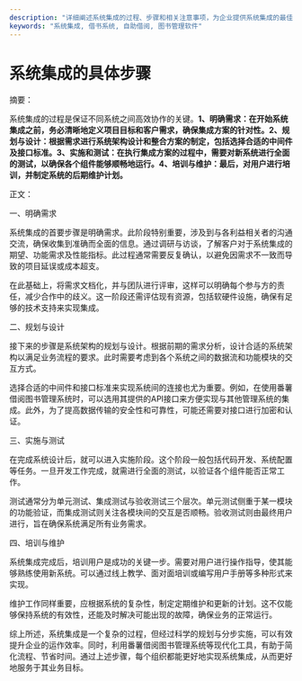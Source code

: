 ```yaml
---
description: "详细阐述系统集成的过程、步骤和相关注意事项，为企业提供系统集成的最佳实践。"
keywords: "系统集成, 借书系统, 自助借阅, 图书管理软件"
---
```

# 系统集成的具体步骤

摘要：

系统集成的过程是保证不同系统之间高效协作的关键。**1、明确需求：在开始系统集成之前，务必清晰地定义项目目标和客户需求，确保集成方案的针对性。2、规划与设计：根据需求进行系统架构设计和整合方案的制定，包括选择合适的中间件及接口标准。3、实施和测试：在执行集成方案的过程中，需要对新系统进行全面的测试，以确保各个组件能够顺畅地运行。4、培训与维护：最后，对用户进行培训，并制定系统的后期维护计划。** 

正文：

一、明确需求

系统集成的首要步骤是明确需求。此阶段特别重要，涉及到与各利益相关者的沟通交流，确保收集到准确而全面的信息。通过调研与访谈，了解客户对于系统集成的期望、功能需求及性能指标。此过程通常需要反复确认，以避免因需求不一致而导致的项目延误或成本超支。

在此基础上，将需求文档化，并与团队进行评审，这样可以明确每个参与方的责任，减少合作中的歧义。这一阶段还需评估现有资源，包括软硬件设施，确保有足够的技术支持来实现集成。

二、规划与设计

接下来的步骤是系统架构的规划与设计。根据前期的需求分析，设计合适的系统架构以满足业务流程的要求。此时需要考虑到各个系统之间的数据流和功能模块的交互方式。

选择合适的中间件和接口标准来实现系统间的连接也尤为重要。例如，在使用番薯借阅图书管理系统时，可以选用其提供的API接口来方便实现与其他管理系统的集成。此外，为了提高数据传输的安全性和可靠性，可能还需要对接口进行加密和认证。

三、实施与测试

在完成系统设计后，就可以进入实施阶段。这个阶段一般包括代码开发、系统配置等任务。一旦开发工作完成，就需进行全面的测试，以验证各个组件能否正常工作。

测试通常分为单元测试、集成测试与验收测试三个层次。单元测试侧重于某一模块的功能验证，而集成测试则关注各模块间的交互是否顺畅。验收测试则由最终用户进行，旨在确保系统满足所有业务需求。

四、培训与维护

系统集成完成后，培训用户是成功的关键一步。需要对用户进行操作指导，使其能够熟练使用新系统。可以通过线上教学、面对面培训或编写用户手册等多种形式来实现。

维护工作同样重要，应根据系统的复杂性，制定定期维护和更新的计划。这不仅能够保持系统的有效性，还能及时解决可能出现的故障，确保业务的正常运行。

综上所述，系统集成是一个复杂的过程，但经过科学的规划与分步实施，可以有效提升企业的运作效率。同时，利用番薯借阅图书管理系统等现代化工具，有助于简化流程、节省时间。通过上述步骤，每个组织都能更好地实现系统集成，从而更好地服务于其业务目标。
